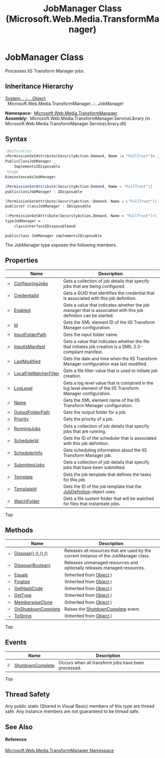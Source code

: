 ﻿---
title: JobManager Class (Microsoft.Web.Media.TransformManager)
TOCTitle: JobManager Class
ms:assetid: T:Microsoft.Web.Media.TransformManager.JobManager
ms:mtpsurl: https://msdn.microsoft.com/en-us/library/microsoft.web.media.transformmanager.jobmanager(v=VS.90)
ms:contentKeyID: 35520677
ms.date: 06/14/2012
mtps_version: v=VS.90
f1_keywords:
- Microsoft.Web.Media.TransformManager.JobManager
dev_langs:
- CSharp
- JScript
- VB
- FSharp
- c++
api_location:
- Microsoft.Web.Media.TransformManager.ServiceLibrary.dll
api_name:
- Microsoft.Web.Media.TransformManager.JobManager
api_type:
- Managed
topic_type:
- apiref
- kbSyntax
product_family_name: VS
ROBOTS: INDEX,FOLLOW
---

# JobManager Class

Processes IIS Transform Manager jobs.

## Inheritance Hierarchy

[System. . :: . .Object](https://msdn.microsoft.com/en-us/library/e5kfa45b\(v=vs.90\))  
  Microsoft.Web.Media.TransformManager..::..JobManager  

**Namespace:**  [Microsoft.Web.Media.TransformManager](microsoft-web-media-transformmanager-namespace.md)  
**Assembly:**  Microsoft.Web.Media.TransformManager.ServiceLibrary (in Microsoft.Web.Media.TransformManager.ServiceLibrary.dll)

## Syntax

``` vb
'Declaration
<PermissionSetAttribute(SecurityAction.Demand, Name := "FullTrust")> _
PublicClassJobManager _
    ImplementsIDisposable
'Usage
DiminstanceAsJobManager
```

``` csharp
[PermissionSetAttribute(SecurityAction.Demand, Name = "FullTrust")]
publicclassJobManager : IDisposable
```

``` c++
[PermissionSetAttribute(SecurityAction::Demand, Name = L"FullTrust")]
publicref classJobManager : IDisposable
```

``` fsharp
[<PermissionSetAttribute(SecurityAction.Demand, Name = "FullTrust")>]
typeJobManager =  
    classinterfaceIDisposableend
```

``` jscript
publicclass JobManager implementsIDisposable
```

The JobManager type exposes the following members.

## Properties

<table>
<thead>
<tr class="header">
<th> </th>
<th>Name</th>
<th>Description</th>
</tr>
</thead>
<tbody>
<tr class="odd">
<td><img src="images/Dd565996.pubproperty(en-us,VS.90).gif" title="Public property" alt="Public property" /></td>
<td><a href="jobmanager-configuringjobs-property-microsoft-web-media-transformmanager.md">ConfiguringJobs</a></td>
<td>Gets a collection of job details that specify jobs that are being configured.</td>
</tr>
<tr class="even">
<td><img src="images/Dd565996.pubproperty(en-us,VS.90).gif" title="Public property" alt="Public property" /></td>
<td><a href="jobmanager-credentialid-property-microsoft-web-media-transformmanager.md">CredentialId</a></td>
<td>Gets a GUID that identifies the credential that is associated with this job definition.</td>
</tr>
<tr class="odd">
<td><img src="images/Dd565996.pubproperty(en-us,VS.90).gif" title="Public property" alt="Public property" /></td>
<td><a href="jobmanager-enabled-property-microsoft-web-media-transformmanager.md">Enabled</a></td>
<td>Gets a value that indicates whether the job manager that is associated with this job definition can be started.</td>
</tr>
<tr class="even">
<td><img src="images/Dd565996.pubproperty(en-us,VS.90).gif" title="Public property" alt="Public property" /></td>
<td><a href="jobmanager-id-property-microsoft-web-media-transformmanager.md">Id</a></td>
<td>Gets the XML element ID of the IIS Transform Manager configuration.</td>
</tr>
<tr class="odd">
<td><img src="images/Dd565996.pubproperty(en-us,VS.90).gif" title="Public property" alt="Public property" /></td>
<td><a href="jobmanager-inputfolderpath-property-microsoft-web-media-transformmanager.md">InputFolderPath</a></td>
<td>Gets the input folder name.</td>
</tr>
<tr class="even">
<td><img src="images/Dd565996.pubproperty(en-us,VS.90).gif" title="Public property" alt="Public property" /></td>
<td><a href="jobmanager-inputismanifest-property-microsoft-web-media-transformmanager.md">InputIsManifest</a></td>
<td>Gets a value that indicates whether the file that initiates job creation is a SMIL 2.0-compliant manifest.</td>
</tr>
<tr class="odd">
<td><img src="images/Dd565996.pubproperty(en-us,VS.90).gif" title="Public property" alt="Public property" /></td>
<td><a href="jobmanager-lastmodified-property-microsoft-web-media-transformmanager.md">LastModified</a></td>
<td>Gets the date and time when the IIS Transform Manager configuration was last modified.</td>
</tr>
<tr class="even">
<td><img src="images/Dd565996.pubproperty(en-us,VS.90).gif" title="Public property" alt="Public property" /></td>
<td><a href="jobmanager-localfilewatcherfilter-property-microsoft-web-media-transformmanager.md">LocalFileWatcherFilter</a></td>
<td>Gets a file filter value that is used to initiate job creation.</td>
</tr>
<tr class="odd">
<td><img src="images/Dd565996.pubproperty(en-us,VS.90).gif" title="Public property" alt="Public property" /></td>
<td><a href="jobmanager-loglevel-property-microsoft-web-media-transformmanager.md">LogLevel</a></td>
<td>Gets a log level value that is contained in the log level element of the IIS Transform Manager configuration.</td>
</tr>
<tr class="even">
<td><img src="images/Dd565996.pubproperty(en-us,VS.90).gif" title="Public property" alt="Public property" /></td>
<td><a href="jobmanager-name-property-microsoft-web-media-transformmanager.md">Name</a></td>
<td>Gets the XML element name of the IIS Transform Manager configuration.</td>
</tr>
<tr class="odd">
<td><img src="images/Dd565996.pubproperty(en-us,VS.90).gif" title="Public property" alt="Public property" /></td>
<td><a href="jobmanager-outputfolderpath-property-microsoft-web-media-transformmanager.md">OutputFolderPath</a></td>
<td>Gets the output folder for a job.</td>
</tr>
<tr class="even">
<td><img src="images/Dd565996.pubproperty(en-us,VS.90).gif" title="Public property" alt="Public property" /></td>
<td><a href="jobmanager-priority-property-microsoft-web-media-transformmanager.md">Priority</a></td>
<td>Gets the priority of a job.</td>
</tr>
<tr class="odd">
<td><img src="images/Dd565996.pubproperty(en-us,VS.90).gif" title="Public property" alt="Public property" /></td>
<td><a href="jobmanager-runningjobs-property-microsoft-web-media-transformmanager.md">RunningJobs</a></td>
<td>Gets a collection of job details that specify jobs that are running.</td>
</tr>
<tr class="even">
<td><img src="images/Dd565996.pubproperty(en-us,VS.90).gif" title="Public property" alt="Public property" /></td>
<td><a href="jobmanager-schedulerid-property-microsoft-web-media-transformmanager.md">SchedulerId</a></td>
<td>Gets the ID of the scheduler that is associated with this job definition.</td>
</tr>
<tr class="odd">
<td><img src="images/Dd565996.pubproperty(en-us,VS.90).gif" title="Public property" alt="Public property" /></td>
<td><a href="jobmanager-schedulerinfo-property-microsoft-web-media-transformmanager.md">SchedulerInfo</a></td>
<td>Gets scheduling information about the IIS Transform Manager job.</td>
</tr>
<tr class="even">
<td><img src="images/Dd565996.pubproperty(en-us,VS.90).gif" title="Public property" alt="Public property" /></td>
<td><a href="jobmanager-submittedjobs-property-microsoft-web-media-transformmanager.md">SubmittedJobs</a></td>
<td>Gets a collection of job details that specify jobs that have been submitted.</td>
</tr>
<tr class="odd">
<td><img src="images/Dd565996.pubproperty(en-us,VS.90).gif" title="Public property" alt="Public property" /></td>
<td><a href="jobmanager-template-property-microsoft-web-media-transformmanager.md">Template</a></td>
<td>Gets the job template that defines the tasks for this job.</td>
</tr>
<tr class="even">
<td><img src="images/Dd565996.pubproperty(en-us,VS.90).gif" title="Public property" alt="Public property" /></td>
<td><a href="jobmanager-templateid-property-microsoft-web-media-transformmanager.md">TemplateId</a></td>
<td>Gets the ID of the job template that the <a href="jobdefinition-class-microsoft-web-media-transformmanager.md">JobDefinition</a> object uses.</td>
</tr>
<tr class="odd">
<td><img src="images/Dd565996.pubproperty(en-us,VS.90).gif" title="Public property" alt="Public property" /></td>
<td><a href="jobmanager-watchfolder-property-microsoft-web-media-transformmanager.md">WatchFolder</a></td>
<td>Gets a file system folder that will be watched for files that instantiate jobs.</td>
</tr>
</tbody>
</table>


Top

## Methods

<table>
<thead>
<tr class="header">
<th> </th>
<th>Name</th>
<th>Description</th>
</tr>
</thead>
<tbody>
<tr class="odd">
<td><img src="images/Dd565996.pubmethod(en-us,VS.90).gif" title="Public method" alt="Public method" /></td>
<td><a href="jobmanager-dispose-method-microsoft-web-media-transformmanager_1.md">Dispose() () () ()</a></td>
<td>Releases all resources that are used by the current instance of the JobManager class.</td>
</tr>
<tr class="even">
<td><img src="images/Dd565996.protmethod(en-us,VS.90).gif" title="Protected method" alt="Protected method" /></td>
<td><a href="jobmanager-dispose-method-boolean-microsoft-web-media-transformmanager.md">Dispose(Boolean)</a></td>
<td>Releases unmanaged resources and optionally releases managed resources.</td>
</tr>
<tr class="odd">
<td><img src="images/Dd565996.pubmethod(en-us,VS.90).gif" title="Public method" alt="Public method" /></td>
<td><a href="https://msdn.microsoft.com/en-us/library/bsc2ak47(v=vs.90)">Equals</a></td>
<td>(Inherited from <a href="https://msdn.microsoft.com/en-us/library/e5kfa45b(v=vs.90)">Object</a>.)</td>
</tr>
<tr class="even">
<td><img src="images/Dd565996.protmethod(en-us,VS.90).gif" title="Protected method" alt="Protected method" /></td>
<td><a href="https://msdn.microsoft.com/en-us/library/4k87zsw7(v=vs.90)">Finalize</a></td>
<td>(Inherited from <a href="https://msdn.microsoft.com/en-us/library/e5kfa45b(v=vs.90)">Object</a>.)</td>
</tr>
<tr class="odd">
<td><img src="images/Dd565996.pubmethod(en-us,VS.90).gif" title="Public method" alt="Public method" /></td>
<td><a href="https://msdn.microsoft.com/en-us/library/zdee4b3y(v=vs.90)">GetHashCode</a></td>
<td>(Inherited from <a href="https://msdn.microsoft.com/en-us/library/e5kfa45b(v=vs.90)">Object</a>.)</td>
</tr>
<tr class="even">
<td><img src="images/Dd565996.pubmethod(en-us,VS.90).gif" title="Public method" alt="Public method" /></td>
<td><a href="https://msdn.microsoft.com/en-us/library/dfwy45w9(v=vs.90)">GetType</a></td>
<td>(Inherited from <a href="https://msdn.microsoft.com/en-us/library/e5kfa45b(v=vs.90)">Object</a>.)</td>
</tr>
<tr class="odd">
<td><img src="images/Dd565996.protmethod(en-us,VS.90).gif" title="Protected method" alt="Protected method" /></td>
<td><a href="https://msdn.microsoft.com/en-us/library/57ctke0a(v=vs.90)">MemberwiseClone</a></td>
<td>(Inherited from <a href="https://msdn.microsoft.com/en-us/library/e5kfa45b(v=vs.90)">Object</a>.)</td>
</tr>
<tr class="even">
<td><img src="images/Dd565996.protmethod(en-us,VS.90).gif" title="Protected method" alt="Protected method" /></td>
<td><a href="jobmanager-onshutdowncomplete-method-microsoft-web-media-transformmanager.md">OnShutdownComplete</a></td>
<td>Raises the <a href="jobmanager-shutdowncomplete-event-microsoft-web-media-transformmanager.md">ShutdownComplete</a> event.</td>
</tr>
<tr class="odd">
<td><img src="images/Dd565996.pubmethod(en-us,VS.90).gif" title="Public method" alt="Public method" /></td>
<td><a href="https://msdn.microsoft.com/en-us/library/7bxwbwt2(v=vs.90)">ToString</a></td>
<td>(Inherited from <a href="https://msdn.microsoft.com/en-us/library/e5kfa45b(v=vs.90)">Object</a>.)</td>
</tr>
</tbody>
</table>


Top

## Events

<table>
<thead>
<tr class="header">
<th> </th>
<th>Name</th>
<th>Description</th>
</tr>
</thead>
<tbody>
<tr class="odd">
<td><img src="images/Ff728249.pubevent(en-us,VS.90).gif" title="Public event" alt="Public event" /></td>
<td><a href="jobmanager-shutdowncomplete-event-microsoft-web-media-transformmanager.md">ShutdownComplete</a></td>
<td>Occurs when all transform jobs have been processed.</td>
</tr>
</tbody>
</table>


Top

## Thread Safety

Any public static (Shared in Visual Basic) members of this type are thread safe. Any instance members are not guaranteed to be thread safe.

## See Also

#### Reference

[Microsoft.Web.Media.TransformManager Namespace](microsoft-web-media-transformmanager-namespace.md)

